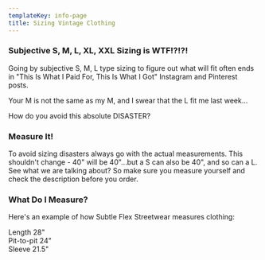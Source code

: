 ```yaml
---
templateKey: info-page
title: Sizing Vintage Clothing
---
```

### Subjective S, M, L, XL, XXL Sizing is WTF!?!?!

Going by subjective S, M, L type sizing to figure out what will fit often ends in "This Is What I Paid For, This Is What I Got" Instagram and Pinterest posts. 

Your M is not the same as my M, and I swear that the L fit me last week...

How do you avoid this absolute DISASTER?

### Measure It!

To avoid sizing disasters always go with the actual measurements. This shouldn't change - 40" will be 40"...but a S can also be 40", and so can a L. See what we are talking about? So make sure you measure yourself and check the description before you order.

### What Do I Measure?

Here's an example of how Subtle Flex Streetwear measures clothing:

Length 28"\
Pit-to-pit 24"\
Sleeve 21.5"